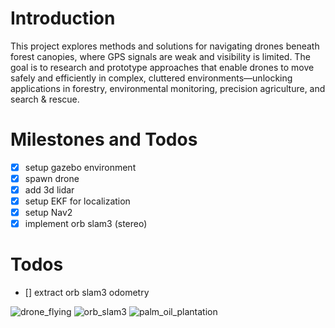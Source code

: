 # Introduction
This project explores methods and solutions for navigating drones beneath forest canopies, where GPS signals are weak and visibility is limited. The goal is to research and prototype approaches that enable drones to move safely and efficiently in complex, cluttered environments—unlocking applications in forestry, environmental monitoring, precision agriculture, and search & rescue.

# Milestones and Todos
- [x] setup gazebo environment
- [x] spawn drone
- [x] add 3d lidar
- [x] setup EKF for localization
- [x] setup Nav2
- [x] implement orb slam3 (stereo)

# Todos
- [] extract orb slam3 odometry

![drone_flying](doc/drone_flying.gif)
![orb_slam3](doc/orb_slam3.gif)
![palm_oil_plantation](doc/palm_oil_plantation.png)